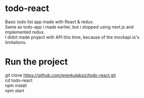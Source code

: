 # todo-react

Basic todo list app made with React & redux.<br/>
Same as todo-app i made earlier, but i stopped using next.js and implemented redux.<br/>
I didnt made project with API this time, because of the mockapi.io's limitations.<br/>

# Run the project
git clone https://github.com/erenkulaksiz/todo-react.git<br/>
cd todo-react<br/>
npm install<br/>
npm start<br/>